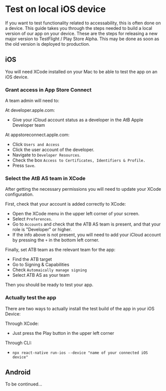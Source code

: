 # Test on local iOS device

If you want to test functionality related to accessability, this is often done on a device.
This guide takes you through the steps needed to build a local version of our app on your device.
These are the steps for releasing a new major version to TestFlight / Play Store Alpha. This may be done as soon as the old version is deployed to production.

## iOS

You will need XCode installed on your Mac to be able to test the app on an iOS device.

### Grant access in App Store Connect

A team admin will need to:

At developer.apple.com:
- Give your iCloud account status as a developer in the AtB Apple Developer team

At appstoreconnect.apple.com:
- Click `Users and Access`
- Click the user account of the developer.
- Navigate to `Developer Resources`.
- Check the box `Access to Certificates, Identifiers & Profile.`
- Press `Save`.

### Select the AtB AS team in XCode

After getting the necessary permissions you will need to update your XCode configuration.

First, check that your account is added correctly to XCode:
- Open the XCode menu in the upper left corner of your screen.
- Select `Preferences`.
- Go to `Accounts` and check that the ATB AS team is present, and that your role is "Developer" or higher.
- If the info above is not present, you will need to add your iCloud account by pressing the `+` in the bottom left corner.

Finally, set ATB team as the relevant team for the app:
- Find the ATB target
- Go to Signing & Capabilities
- Check `Automaically manage signing`
- Select ATB AS as your team

Then you should be ready to test your app.

### Actually test the app

There are two ways to actually install the test build of the app in your iOS Device:

Through XCode:
- Just press the Play button in the upper left corner

Through CLI:
- `npx react-native run-ios --device "name of your connected iOS device"`

## Android

To be continued...